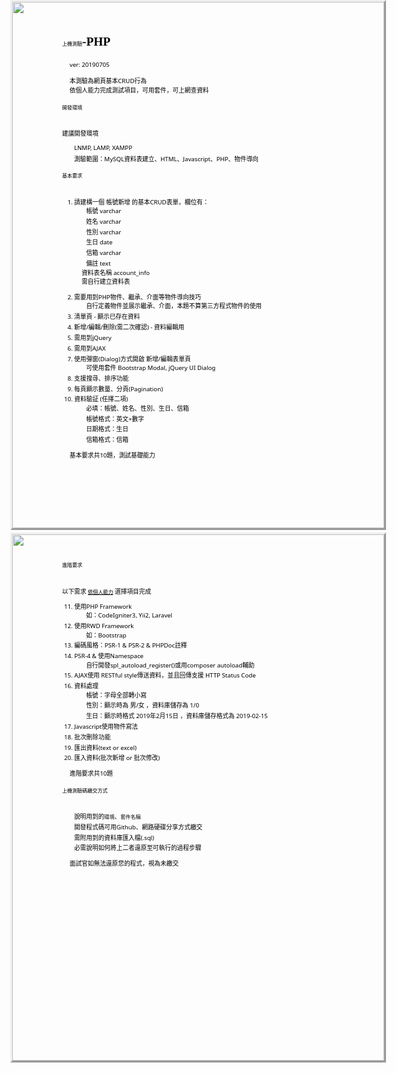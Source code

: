 
<html>
<head><meta http-equiv=Content-Type content="text/html; charset=UTF-8">
<style type="text/css">
<!--
span.cls_002{font-family:Arial,serif;font-size:8.1px;color:rgb(0,0,0);font-weight:normal;font-style:normal;text-decoration: none}
div.cls_002{font-family:Arial,serif;font-size:8.1px;color:rgb(0,0,0);font-weight:normal;font-style:normal;text-decoration: none}
span.cls_003{font-family:"Segoe UI Semibold",serif;font-size:19.3px;color:rgb(0,0,0);font-weight:bold;font-style:normal;text-decoration: none}
div.cls_003{font-family:"Segoe UI Semibold",serif;font-size:19.3px;color:rgb(0,0,0);font-weight:bold;font-style:normal;text-decoration: none}
span.cls_004{font-family:"Segoe UI",serif;font-size:9.7px;color:rgb(0,0,0);font-weight:normal;font-style:normal;text-decoration: none}
div.cls_004{font-family:"Segoe UI",serif;font-size:9.7px;color:rgb(0,0,0);font-weight:normal;font-style:normal;text-decoration: none}
span.cls_005{font-family:Arial,serif;font-size:9.7px;color:rgb(0,0,0);font-weight:normal;font-style:normal;text-decoration: none}
div.cls_005{font-family:Arial,serif;font-size:9.7px;color:rgb(0,0,0);font-weight:normal;font-style:normal;text-decoration: none}
span.cls_006{font-family:"MingLiU",serif;font-size:9.7px;color:rgb(0,0,0);font-weight:normal;font-style:normal;text-decoration: none}
div.cls_006{font-family:"MingLiU",serif;font-size:9.7px;color:rgb(0,0,0);font-weight:normal;font-style:normal;text-decoration: none}
span.cls_007{font-family:Arial,serif;font-size:8.1px;color:rgb(0,0,0);font-weight:normal;font-style:normal;text-decoration: underline}
div.cls_007{font-family:Arial,serif;font-size:8.1px;color:rgb(0,0,0);font-weight:normal;font-style:normal;text-decoration: none}
-->
</style>
<script type="text/javascript" src="c26f36b4-20d0-11eb-8b25-0cc47a792c0a_id_c26f36b4-20d0-11eb-8b25-0cc47a792c0a_files/wz_jsgraphics.js"></script>
</head>
<body>
<div style="position:absolute;left:50%;margin-left:-297px;top:0px;width:595px;height:842px;border-style:outset;overflow:hidden">
<div style="position:absolute;left:0px;top:0px">
<img src="c26f36b4-20d0-11eb-8b25-0cc47a792c0a_id_c26f36b4-20d0-11eb-8b25-0cc47a792c0a_files/background1.jpg" width=595 height=842></div>
<div style="position:absolute;left:79.72px;top:52.71px" class="cls_002"><span class="cls_002">上機測驗</span><span class="cls_003">-PHP</span></div>
<div style="position:absolute;left:91.72px;top:94.14px" class="cls_004"><span class="cls_004">ver: 20190705</span></div>
<div style="position:absolute;left:91.72px;top:119.35px" class="cls_005"><span class="cls_005">本測驗為網頁基本</span><span class="cls_004">CRUD</span><span class="cls_005">行為</span></div>
<div style="position:absolute;left:91.72px;top:133.76px" class="cls_005"><span class="cls_005">依個人能力完成測試項目</span><span class="cls_006">，</span><span class="cls_005">可用套件</span><span class="cls_006">，</span><span class="cls_005">可上網查資料</span></div>
<div style="position:absolute;left:79.72px;top:162.55px" class="cls_002"><span class="cls_002">開發環境</span></div>
<div style="position:absolute;left:79.72px;top:202.78px" class="cls_005"><span class="cls_005">建議開發環境</span></div>
<div style="position:absolute;left:98.93px;top:226.79px" class="cls_004"><span class="cls_004">LNMP, LAMP, XAMPP</span></div>
<div style="position:absolute;left:98.93px;top:243.60px" class="cls_005"><span class="cls_005">測驗範圍</span><span class="cls_006">：</span><span class="cls_004">MySQL</span><span class="cls_005">資料表建立、</span><span class="cls_004">HTML</span><span class="cls_005">、</span><span class="cls_004">Javascript</span><span class="cls_005">、</span><span class="cls_004">PHP</span><span class="cls_005">、物件導向</span></div>
<div style="position:absolute;left:79.72px;top:271.79px" class="cls_002"><span class="cls_002">基本要求</span></div>
<div style="position:absolute;left:88.42px;top:312.63px" class="cls_004"><span class="cls_004">1. </span><span class="cls_005">請建構一個</span><span class="cls_004"> </span><span class="cls_005">帳號新增</span><span class="cls_004"> </span><span class="cls_005">的基本</span><span class="cls_004">CRUD</span><span class="cls_005">表單</span><span class="cls_006">，</span><span class="cls_005">欄位有</span><span class="cls_006">：</span></div>
<div style="position:absolute;left:118.13px;top:327.03px" class="cls_005"><span class="cls_005">帳號</span><span class="cls_004"> varchar</span></div>
<div style="position:absolute;left:118.13px;top:343.84px" class="cls_005"><span class="cls_005">姓名</span><span class="cls_004"> varchar</span></div>
<div style="position:absolute;left:118.13px;top:360.64px" class="cls_005"><span class="cls_005">性別</span><span class="cls_004"> varchar</span></div>
<div style="position:absolute;left:118.13px;top:377.45px" class="cls_005"><span class="cls_005">生日</span><span class="cls_004"> date</span></div>
<div style="position:absolute;left:118.13px;top:394.26px" class="cls_005"><span class="cls_005">信箱</span><span class="cls_004"> varchar</span></div>
<div style="position:absolute;left:118.13px;top:411.06px" class="cls_005"><span class="cls_005">備註</span><span class="cls_004"> text</span></div>
<div style="position:absolute;left:110.93px;top:426.07px" class="cls_005"><span class="cls_005">資料表名稱</span><span class="cls_004"> account_info</span></div>
<div style="position:absolute;left:110.93px;top:440.47px" class="cls_005"><span class="cls_005">需自行建立資料表</span></div>
<div style="position:absolute;left:88.42px;top:465.08px" class="cls_004"><span class="cls_004">2. </span><span class="cls_005">需要用到</span><span class="cls_004">PHP</span><span class="cls_005">物件、繼承、介面等物件導向技巧</span></div>
<div style="position:absolute;left:118.13px;top:479.49px" class="cls_005"><span class="cls_005">自行定義物件並展示繼承、介面</span><span class="cls_006">，</span><span class="cls_005">本題不算第三方程式物件的使用</span></div>
<div style="position:absolute;left:88.42px;top:496.29px" class="cls_004"><span class="cls_004">3. </span><span class="cls_005">清單頁</span><span class="cls_004"> - </span><span class="cls_005">顯示已存在資料</span></div>
<div style="position:absolute;left:88.42px;top:513.10px" class="cls_004"><span class="cls_004">4. </span><span class="cls_005">新增</span><span class="cls_004">/</span><span class="cls_005">編輯</span><span class="cls_004">/</span><span class="cls_005">刪除</span><span class="cls_004">(</span><span class="cls_005">需二次確認</span><span class="cls_004">) - </span><span class="cls_005">資料編輯用</span></div>
<div style="position:absolute;left:88.42px;top:529.91px" class="cls_004"><span class="cls_004">5. </span><span class="cls_005">需用到</span><span class="cls_004">jQuery</span></div>
<div style="position:absolute;left:88.42px;top:546.71px" class="cls_004"><span class="cls_004">6. </span><span class="cls_005">需用到</span><span class="cls_004">AJAX</span></div>
<div style="position:absolute;left:88.42px;top:563.52px" class="cls_004"><span class="cls_004">7. </span><span class="cls_005">使用彈窗</span><span class="cls_004">(Dialog)</span><span class="cls_005">方式開啟</span><span class="cls_004"> </span><span class="cls_005">新增</span><span class="cls_004">/</span><span class="cls_005">編輯表單頁</span></div>
<div style="position:absolute;left:118.13px;top:577.92px" class="cls_005"><span class="cls_005">可使用套件</span><span class="cls_004"> Bootstrap Modal, jQuery UI Dialog</span></div>
<div style="position:absolute;left:88.42px;top:594.73px" class="cls_004"><span class="cls_004">8. </span><span class="cls_005">支援搜尋、排序功能</span></div>
<div style="position:absolute;left:88.42px;top:611.54px" class="cls_004"><span class="cls_004">9. </span><span class="cls_005">每頁顯示數量、分頁</span><span class="cls_004">(Pagination)</span></div>
<div style="position:absolute;left:83.02px;top:628.34px" class="cls_004"><span class="cls_004">10. </span><span class="cls_005">資料驗証</span><span class="cls_004"> (</span><span class="cls_005">任擇二項</span><span class="cls_004">)</span></div>
<div style="position:absolute;left:118.13px;top:642.75px" class="cls_005"><span class="cls_005">必填</span><span class="cls_006">：</span><span class="cls_005">帳號、姓名、性別、生日、信箱</span></div>
<div style="position:absolute;left:118.13px;top:659.55px" class="cls_005"><span class="cls_005">帳號格式</span><span class="cls_006">：</span><span class="cls_005">英文</span><span class="cls_004">+</span><span class="cls_005">數字</span></div>
<div style="position:absolute;left:118.13px;top:676.36px" class="cls_005"><span class="cls_005">日期格式</span><span class="cls_006">：</span><span class="cls_005">生日</span></div>
<div style="position:absolute;left:118.13px;top:693.17px" class="cls_005"><span class="cls_005">信箱格式</span><span class="cls_006">：</span><span class="cls_005">信箱</span></div>
<div style="position:absolute;left:91.72px;top:717.78px" class="cls_005"><span class="cls_005">基本要求共</span><span class="cls_004">10</span><span class="cls_005">題</span><span class="cls_006">，</span><span class="cls_005">測試基礎能力</span></div>
</div>
<div style="position:absolute;left:50%;margin-left:-297px;top:852px;width:595px;height:842px;border-style:outset;overflow:hidden">
<div style="position:absolute;left:0px;top:0px">
<img src="c26f36b4-20d0-11eb-8b25-0cc47a792c0a_id_c26f36b4-20d0-11eb-8b25-0cc47a792c0a_files/background2.jpg" width=595 height=842></div>
<div style="position:absolute;left:79.72px;top:43.11px" class="cls_002"><span class="cls_002">進階要求</span></div>
<div style="position:absolute;left:79.72px;top:83.93px" class="cls_005"><span class="cls_005">以下需求</span><span class="cls_004"> </span><span class="cls_007">依個人能力</span><span class="cls_004"> </span><span class="cls_005">選擇項目完成</span></div>
<div style="position:absolute;left:83.02px;top:107.95px" class="cls_004"><span class="cls_004">11. </span><span class="cls_005">使用</span><span class="cls_004">PHP Framework</span></div>
<div style="position:absolute;left:118.13px;top:122.35px" class="cls_005"><span class="cls_005">如</span><span class="cls_006">：</span><span class="cls_004">CodeIgniter3, Yii2, Laravel</span></div>
<div style="position:absolute;left:83.02px;top:139.16px" class="cls_004"><span class="cls_004">12. </span><span class="cls_005">使用</span><span class="cls_004">RWD Framework</span></div>
<div style="position:absolute;left:118.13px;top:153.57px" class="cls_005"><span class="cls_005">如</span><span class="cls_006">：</span><span class="cls_004">Bootstrap</span></div>
<div style="position:absolute;left:83.02px;top:170.37px" class="cls_004"><span class="cls_004">13. </span><span class="cls_005">編碼風格</span><span class="cls_006">：</span><span class="cls_004">PSR-1 & PSR-2 & PHPDoc</span><span class="cls_005">註釋</span></div>
<div style="position:absolute;left:83.02px;top:187.18px" class="cls_004"><span class="cls_004">14. PSR-4 & </span><span class="cls_005">使用</span><span class="cls_004">Namespace</span></div>
<div style="position:absolute;left:118.13px;top:201.58px" class="cls_005"><span class="cls_005">自行開發</span><span class="cls_004">spl_autoload_register()</span><span class="cls_005">或用</span><span class="cls_004">composer autoload</span><span class="cls_005">輔助</span></div>
<div style="position:absolute;left:83.02px;top:218.39px" class="cls_004"><span class="cls_004">15. AJAX</span><span class="cls_005">使用</span><span class="cls_004"> RESTful style</span><span class="cls_005">傳送資料</span><span class="cls_006">，</span><span class="cls_005">並且回傳支援</span><span class="cls_004"> HTTP Status Code</span></div>
<div style="position:absolute;left:83.02px;top:235.20px" class="cls_004"><span class="cls_004">16. </span><span class="cls_005">資料處理</span></div>
<div style="position:absolute;left:118.13px;top:249.60px" class="cls_005"><span class="cls_005">帳號</span><span class="cls_006">：</span><span class="cls_005">字母全部轉小寫</span></div>
<div style="position:absolute;left:118.13px;top:266.41px" class="cls_005"><span class="cls_005">性別</span><span class="cls_006">：</span><span class="cls_005">顯示時為</span><span class="cls_004"> </span><span class="cls_005">男</span><span class="cls_004">/</span><span class="cls_005">女</span><span class="cls_004"> </span><span class="cls_006">，</span><span class="cls_005">資料庫儲存為</span><span class="cls_004"> 1/0</span></div>
<div style="position:absolute;left:118.13px;top:283.21px" class="cls_005"><span class="cls_005">生日</span><span class="cls_006">：</span><span class="cls_005">顯示時格式</span><span class="cls_004"> 2019</span><span class="cls_005">年</span><span class="cls_004">2</span><span class="cls_005">月</span><span class="cls_004">15</span><span class="cls_005">日</span><span class="cls_004"> </span><span class="cls_006">，</span><span class="cls_005">資料庫儲存格式為</span><span class="cls_004"> 2019-02-15</span></div>
<div style="position:absolute;left:83.02px;top:300.02px" class="cls_004"><span class="cls_004">17. Javascript</span><span class="cls_005">使用物件寫法</span></div>
<div style="position:absolute;left:83.02px;top:316.83px" class="cls_004"><span class="cls_004">18. </span><span class="cls_005">批次刪除功能</span></div>
<div style="position:absolute;left:83.02px;top:333.63px" class="cls_004"><span class="cls_004">19. </span><span class="cls_005">匯出資料</span><span class="cls_004">(text or excel)</span></div>
<div style="position:absolute;left:83.02px;top:350.44px" class="cls_004"><span class="cls_004">20. </span><span class="cls_005">匯入資料</span><span class="cls_004">(</span><span class="cls_005">批次新增</span><span class="cls_004"> or </span><span class="cls_005">批次修改</span><span class="cls_004">)</span></div>
<div style="position:absolute;left:91.72px;top:375.05px" class="cls_005"><span class="cls_005">進階要求共</span><span class="cls_004">10</span><span class="cls_005">題</span></div>
<div style="position:absolute;left:79.72px;top:403.84px" class="cls_002"><span class="cls_002">上機測驗碼繳交方式</span></div>
<div style="position:absolute;left:98.93px;top:444.07px" class="cls_005"><span class="cls_005">說明用到的</span><span class="cls_002">環境</span><span class="cls_005">、</span><span class="cls_002">套件名稱</span></div>
<div style="position:absolute;left:98.93px;top:460.88px" class="cls_005"><span class="cls_005">開發程式碼可用</span><span class="cls_004">Github</span><span class="cls_005">、網路硬碟分享方式繳交</span></div>
<div style="position:absolute;left:98.93px;top:477.69px" class="cls_005"><span class="cls_005">需附用到的資料庫匯入檔</span><span class="cls_004">(.sql)</span></div>
<div style="position:absolute;left:98.93px;top:494.49px" class="cls_005"><span class="cls_005">必需說明如何將上二者還原至可執行的過程步驟</span></div>
<div style="position:absolute;left:91.72px;top:519.10px" class="cls_005"><span class="cls_005">面試官如無法還原您的程式</span><span class="cls_006">，</span><span class="cls_005">視為未繳交</span></div>
</div>

</body>
</html>
